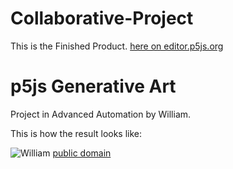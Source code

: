 # Collaborative-Project

This is the Finished Product. [here on editor.p5js.org](https://editor.p5js.org/IsNotAvaliable/full/TMha20FGh)


# p5js Generative Art
Project in Advanced Automation by William.

This is how the result looks like:

![William](https://github.com/ssis-aa/generative-art-groups/blob/main/docs/william2022.png) [public domain](https://www.publicdomainpictures.net/en/view-image.php?image=378643&picture=colorful-box-repeating-pattern)
